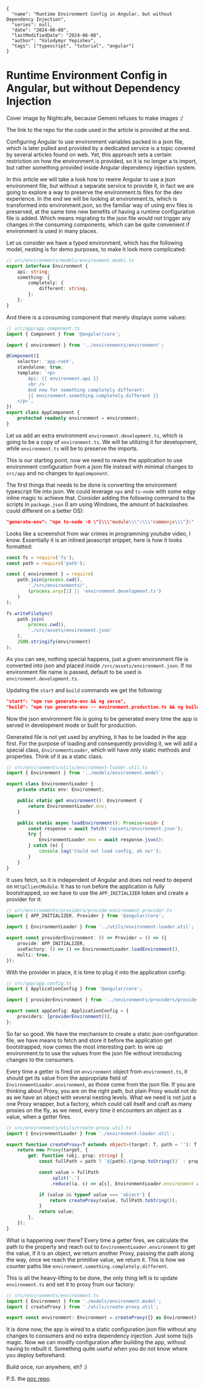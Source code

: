 ```ic-metadata
{
  "name": "Runtime Environment Config in Angular, but without Dependency Injection",
  "series": null,
  "date": "2024-06-08",
  "lastModifiedDate": "2024-06-08",
  "author": "Volodymyr Yepishev",
  "tags": ["typescript", "tutorial", "angular"]
}
```

# Runtime Environment Config in Angular, but without Dependency Injection

Cover image by Nightcafe, because Gemeni refuses to make images :/

The link to the repo for the code used in the article is provided at the end.

Configuring Angular to use environment variables packed in a json file, which is later pulled and provided by a dedicated service is a topic covered by several articles found on web. Yet, this approach sets a certain restriction on how the environment is provided, so it is no longer a ts import, but rather something provided inside Angular dependency injection system.

In this article we will take a look how to rewire Angular to use a json environment file, but without a separate service to provide it, in fact we are going to explore a way to preserve the environment.ts files for the dev experience. In the end we will be looking at environment.ts, which is transformed into environment.json, so the familiar way of using env files is preserved, at the same time new benefits of having a runtime configuration file is added. Which means migrating to the json file would not trigger any changes in the consuming components, which can be quite convenient if environment is used in many places.

Let us consider we have a typed environment, which has the following model, nesting is for demo purposes, to make it look more complicated:

```typescript
// src/environments/models/environment.model.ts
export interface Environment {
    api: string;
    something: {
        completely: {
            different: string;
        };
    };
}
```
And there is a consuming component that merely displays some values:
```typescript
// src/app/app.component.ts
import { Component } from '@angular/core';

import { environment } from '../environments/environment';

@Component({
    selector: 'app-root',
    standalone: true,
    template: `<p>
        Api: {{ environment.api }}
        <br />
        And now for something completely different:
        {{ environment.something.completely.different }}
    </p>`,
})
export class AppComponent {
    protected readonly environment = environment;
}
```

Let us add an extra environment `environment.development.ts`, which is going to be a copy of `environment.ts`. We will be utilizing it for development, while `environment.ts` will be to preserve the imports.

This is our starting point, now we need to rewire the application to use environment configuration from a json file instead with minimal changes to `src/app` and no changes to `AppComponent`.

The first things that needs to be done is converting the environment typescript file into json. We could leverage `npx` and `ts-node` with some edgy inline magic to achieve that. Consider adding the following command to the scripts in `package.json` (I am using Windows, the amount of backslashes could different on a better OS):

```json
"generate-env": "npx ts-node -O \"{\\\"module\\\":\\\"commonjs\\\"}\" -e \"const fs = require('fs'); const path = require('path'); const { environment } = require(path.join(process.cwd(), './src/environments/', (process.argv[1] || 'environment.development.ts'))); fs.writeFileSync(path.join(process.cwd(), './src/assets/environment.json'), JSON.stringify(environment));\""
```

Looks like a screenshot from war crimes in programming youtube video, I know. Essentially it is an inlined javascript snippet, here is how it looks formatted:
```javascript
const fs = require('fs'); 
const path = require('path'); 

const { environment } = require(
    path.join(process.cwd(), 
        './src/environments/', 
        (process.argv[1] || 'environment.development.ts')
    )
);

fs.writeFileSync(
    path.join(
        process.cwd(), 
        './src/assets/environment.json'
    ), 
    JSON.stringify(environment)
);
```

As you can see, nothing special happens, just a given environment file is converted into json and placed inside `/src/assets/environment.json`. If no environment file name is passed, default to be used is `environment.development.ts`.

Updating the `start` and `build` commands we get the following:
```json
"start": "npm run generate-env && ng serve",
"build": "npm run generate-env -- environment.production.ts && ng build",
```

Now the json environment file is going to be generated every time the app is served in development mode or built for production.

Generated file is not yet used by anything, it has to be loaded in the app first. For the purpose of loading and consequently providing it, we will add a special class, `EnvironmentLoader`, which will have only static methods and properties. Think of it as a static class.

```typescript
// src/environments/utils/environment-loader.util.ts
import { Environment } from '../models/environment.model';

export class EnvironmentLoader {
    private static env: Environment;

    public static get environment(): Environment {
        return EnvironmentLoader.env;
    }

    public static async loadEnvironment(): Promise<void> {
        const response = await fetch('/assets/environment.json');
        try {
            EnvironmentLoader.env = await response.json();
        } catch (e) {
            console.log('Could not load config, oh no!');
        }
    }
}
```

It uses fetch, so it is independent of Angular and does not need to depend on `HttpClientModule`. It has to run before the application is fully bootstrapped, so we have to use the `APP_INITIALIZER` token and create a provider for it:

```typescript
// src/environments/providers/provide-environment.provider.ts
import { APP_INITIALIZER, Provider } from '@angular/core';

import { EnvironmentLoader } from '../utils/environment-loader.util';

export const providerEnvironment: () => Provider = () => ({
    provide: APP_INITIALIZER,
    useFactory: () => () => EnvironmentLoader.loadEnvironment(),
    multi: true,
});
```

With the provider in place, it is time to plug it into the application config:

```typescript
// src/app/app.config.ts
import { ApplicationConfig } from '@angular/core';

import { providerEnvironment } from '../environments/providers/provide-environment.provider';

export const appConfig: ApplicationConfig = {
    providers: [providerEnvironment()],
};
```

So far so good. We have the mechanism to create a static json configuration file, we have means to fetch and store it before the application get bootstrapped, now comes the most interesting part: to wire up environment.ts to use the values from the json file without introducing changes to the consumers.

Every time a getter is fired on `environment` object from `environment.ts`, it should get its value from the appropriate field of `EnvironmentLoader.environment`, as those come from the json file. If you are thinking about Proxy, you are on the right path, but plain Proxy would not do as we have an object with several nesting levels. What we need is not just a one Proxy wrapper, but a factory, which could call itself and craft as many proxies on the fly, as we need, every time it encounters an object as a value, when a getter fires.

```typescript
// src/environments/utils/create-proxy.util.ts
import { EnvironmentLoader } from './environment-loader.util';

export function createProxy<T extends object>(target: T, path = ''): T {
    return new Proxy(target, {
        get: function (obj, prop: string) {
            const fullPath = path ? `${path}.${prop.toString()}` : prop;

            const value = fullPath
                .split('.')
                .reduce((a, c) => a[c], EnvironmentLoader.environment as any);

            if (value && typeof value === 'object') {
                return createProxy(value, fullPath.toString());
            }
            return value;
        },
    });
}
```

What is happening over there? Every time a getter fires, we calculate the path to the property and reach out to `EnvironmentLoader.environment` to get the value, if it is an object, we return another Proxy, passing the path along the way, once we reach the primitive value, we return it. This is how we counter paths like `environment.something.completely.different`.

This is all the heavy-lifting to be done, the only thing left is to update `environment.ts` and set it to proxy from our factory:

```typescript
// src/environments/environment.ts
import { Environment } from './models/environment.model';
import { createProxy } from './utils/create-proxy.util';

export const environment: Environment = createProxy({} as Environment);
```

It is done now, the app is wired to a static configuration json file without any changes to consumers and no extra dependency injection. Just some ts/js magic. Now we can modify configuration after building the app, without having to rebuilt it. Something quite useful when you do not know where you deploy beforehand.

Build once, run anywhere, eh? :)

P.S. the [poc repo](https://github.com/Bwca/demo_runtime-environment-config-in-angular-but-without-dependency-injection).